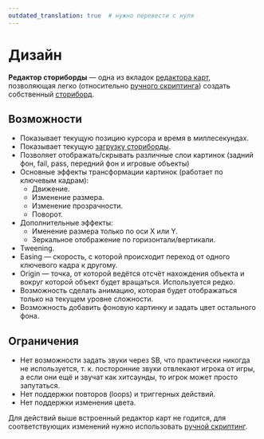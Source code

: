 ```yaml
---
outdated_translation: true  # нужно перевести с нуля
---
```


# Дизайн

**Редактор сториборды** — одна из вкладок [редактора карт](/wiki/Client/Beatmap_editor), позволяющая легко (относительно [ручного скриптинга](/wiki/Storyboard/Scripting)) создать собственный [сториборд](/wiki/Storyboard).

## Возможности

- Показывает текущую позицию курсора и время в миллесекундах.
- Показывает текущую [загрузку сториборды](/wiki/Client/Beatmap_editor/SB_Load).
- Позволяет отображать/скрывать различные слои картинок (задний фон, fail, pass, передний фон и игровые объекты)
- Основные эффекты трансформации картинок (работает по ключевым кадрам):
  - Движение.
  - Изменение размера.
  - Изменение прозрачности.
  - Поворот.
- Дополнительные эффекты:
  - Именение размера только по оси Х или Y.
  - Зеркальное отображение по горизонтали/вертикали.
- Tweening.
- Easing — скорость, с которой происходит переход от одного ключевого кадра к другому.
- Origin — точка, от которой ведётся отсчёт нахождения объекта и вокруг которой объект будет вращаться. Используется редко.
- Возможность сделать анимацию, которая будет отображаться только на текущем уровне сложности.
- Возможность добавить фоновую картинку и задать цвет остального фона.

## Ограничения

- Нет возможности задать звуки через SB, что практически никогда не используется, т. к. посторонние звуки отвлекают игрока от игры, а если они ещё и звучат как хитсаунды, то игрок может просто запутаться.
- Нет поддержки повторов (loops) и триггерных действий.
- Нет поддержки изменения цвета.

Для действий выше встроенный редактор карт не годится, для соответствующих изменений нужно использовать [ручной скриптинг](/wiki/Storyboard/Scripting).
